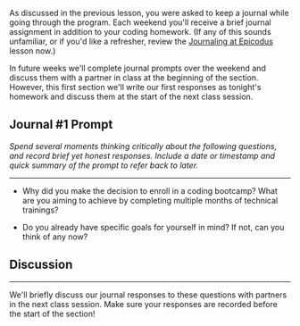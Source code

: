 As discussed in the previous lesson, you were asked to keep a journal while going through the program. Each weekend you'll receive a brief journal assignment in addition to your coding homework. (If any of this sounds unfamiliar, or if you'd like a refresher, review the [Journaling at Epicodus](https://new.learnhowtoprogram.com/introduction-to-programming/git-html-and-css/homework-journaling-at-epicodus) lesson now.)

In future weeks we'll complete journal prompts over the weekend and discuss them with a partner in class at the beginning of the section. However, this first section we'll write our first responses as tonight's homework and discuss them at the start of the next class session.

## Journal #1 Prompt

_Spend several moments thinking critically about the following questions, and record brief yet honest responses. Include a date or timestamp and quick summary of the prompt to refer back to later._

---

* Why did you make the decision to enroll in a coding bootcamp? What are you aiming to achieve by completing multiple months of technical trainings?

* Do you already have specific goals for yourself in mind? If not, can you think of any now?

## Discussion
---

We'll briefly discuss our journal responses to these questions with partners in the next class session. Make sure your responses are recorded before the start of the section!

